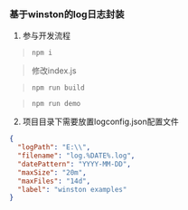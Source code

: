 ### 基于winston的log日志封装

1. 参与开发流程
> `npm i`

> 修改index.js

> `npm run build`

> `npm run demo`

2. 项目目录下需要放置logconfig.json配置文件
```json
{
  "logPath": "E:\\",
  "filename": "log.%DATE%.log",
  "datePattern": "YYYY-MM-DD",
  "maxSize": "20m",
  "maxFiles": "14d",
  "label": "winston examples"
}
```
